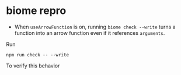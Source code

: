 # biome repro

- When `useArrowFunction` is on, running `biome check --write` turns a function into an arrow
  function even if it references `arguments`.


Run

```
npm run check -- --write
```

To verify this behavior
